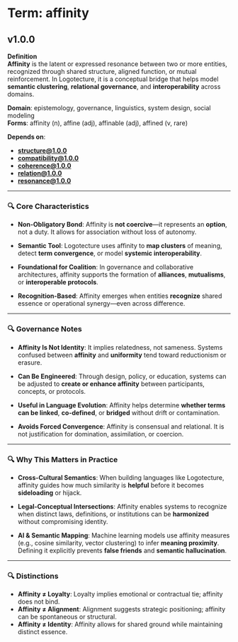 # Term: affinity

## v1.0.0

**Definition**  
**Affinity** is the latent or expressed resonance between two or more entities, recognized through shared structure, aligned function, or mutual reinforcement. In Logotecture, it is a conceptual bridge that helps model **semantic clustering**, **relational governance**, and **interoperability** across domains.

**Domain**: epistemology, governance, linguistics, system design, social modeling  
**Forms**: affinity (n), affine (adj), affinable (adj), affined (v, rare)

**Depends on**:  
- **structure@1.0.0**  
- **compatibility@1.0.0**  
- **coherence@1.0.0**  
- **relation@1.0.0**  
- **resonance@1.0.0**

---

### 🔍 Core Characteristics

- **Non-Obligatory Bond**: Affinity is **not coercive**—it represents an **option**, not a duty. It allows for association without loss of autonomy.

- **Semantic Tool**: Logotecture uses affinity to **map clusters** of meaning, detect **term convergence**, or model **systemic interoperability**.

- **Foundational for Coalition**: In governance and collaborative architectures, affinity supports the formation of **alliances**, **mutualisms**, or **interoperable protocols**.

- **Recognition-Based**: Affinity emerges when entities **recognize** shared essence or operational synergy—even across difference.

---

### 🔍 Governance Notes

- **Affinity Is Not Identity**: It implies relatedness, not sameness. Systems confused between **affinity** and **uniformity** tend toward reductionism or erasure.

- **Can Be Engineered**: Through design, policy, or education, systems can be adjusted to **create or enhance affinity** between participants, concepts, or protocols.

- **Useful in Language Evolution**: Affinity helps determine **whether terms can be linked**, **co-defined**, or **bridged** without drift or contamination.

- **Avoids Forced Convergence**: Affinity is consensual and relational. It is not justification for domination, assimilation, or coercion.

---

### 🔍 Why This Matters in Practice

- **Cross-Cultural Semantics**: When building languages like Logotecture, affinity guides how much similarity is **helpful** before it becomes **sideloading** or hijack.

- **Legal-Conceptual Intersections**: Affinity enables systems to recognize when distinct laws, definitions, or institutions can be **harmonized** without compromising identity.

- **AI & Semantic Mapping**: Machine learning models use affinity measures (e.g., cosine similarity, vector clustering) to infer **meaning proximity**. Defining it explicitly prevents **false friends** and **semantic hallucination**.

---

### 🔍 Distinctions

- **Affinity ≠ Loyalty**: Loyalty implies emotional or contractual tie; affinity does not bind.  
- **Affinity ≠ Alignment**: Alignment suggests strategic positioning; affinity can be spontaneous or structural.  
- **Affinity ≠ Identity**: Affinity allows for shared ground while maintaining distinct essence.
